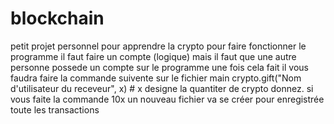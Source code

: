 # blockchain
petit projet personnel pour apprendre la crypto
pour faire fonctionner le programme il faut faire un compte (logique)
mais il faut que une autre personne possede un compte sur le programme
une fois cela fait il vous faudra faire la commande suivente sur le fichier main crypto.gift("Nom d'utilisateur du receveur", x) # x designe la quantiter de crypto donnez.
si vous faite la commande 10x un nouveau fichier va se créer pour enregistrée toute les transactions
